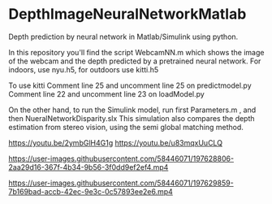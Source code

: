 # DepthImageNeuralNetworkMatlab
Depth prediction by neural network in Matlab/Simulink using python.


In this repository you'll find the script WebcamNN.m which shows the image of the webcam and the depth predicted by a pretrained neural network. For indoors, use nyu.h5, for outdoors use kitti.h5

To use kitti Comment line 25 and uncomment line 25 on predictmodel.py
Comment line 22 and uncomment line 23 on loadModel.py

On the other hand, to run the Simulink model, run first Parameters.m , and then NueralNetworkDisparity.slx  This simulation also compares the depth estimation from stereo vision, using the semi global matching method. 

https://youtu.be/2ymbGlH4G1g
https://youtu.be/u83mqxUuCLQ




https://user-images.githubusercontent.com/58446071/197628806-2aa29d16-367f-4b34-9b56-3f0dd9ef2ef4.mp4




https://user-images.githubusercontent.com/58446071/197629859-7b169bad-accb-42ec-9e3c-0c57893ee2e6.mp4


